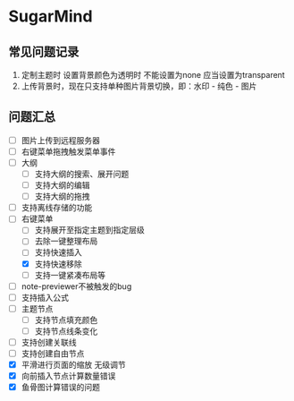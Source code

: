 # SugarMind

## 常见问题记录
1. 定制主题时 设置背景颜色为透明时 不能设置为none 应当设置为transparent
2. 上传背景时，现在只支持单种图片背景切换，即：水印 - 纯色 - 图片


## 问题汇总
- [ ] 图片上传到远程服务器
- [ ] 右键菜单拖拽触发菜单事件
- [ ] 大纲
  - [ ] 支持大纲的搜索、展开问题
  - [ ] 支持大纲的编辑
  - [ ] 支持大纲的拖拽
- [ ] 支持离线存储的功能
- [ ] 右键菜单
  - [ ] 支持展开至指定主题到指定层级
  - [ ] 去除一键整理布局
  - [ ] 支持快速插入
  - [x] 支持快速移除
  - [ ] 支持一键紧凑布局等
- [ ] note-previewer不被触发的bug
- [ ] 支持插入公式
- [ ] 主题节点
  - [ ] 支持节点填充颜色
  - [ ] 支持节点线条变化
- [ ] 支持创建关联线
- [ ] 支持创建自由节点
- [x] 平滑进行页面的缩放 无级调节
- [x] 向前插入节点计算数量错误
- [x] 鱼骨图计算错误的问题
